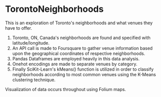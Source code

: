 # TorontoNeighborhoods
This is an exploration of Toronto's neighborhoods and what venues they have to offer.  

1. Toronto, ON, Canada's neighborhoods are found and specified with latitude/longitude.
2. An API call is made to Foursquare to gather venue information based upon the geographical coordinates of respective neighborhoods.  
3. Pandas Dataframes are employed heavily in this data analysis.  
4. Onehot encodings are made to separate venues by category. 
5. Finally SciKit-Learn's kMeans() function is utilized in order to classify neighborhoods according to most common venues using the K-Means clustering technique.


Visualization of data occurs throughout using Folium maps.
